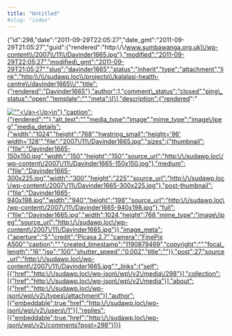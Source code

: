 ```yaml
---
title: "Untitled"
#slug: "index"
---
```


{"id":298,"date":"2011-09-29T22:05:27","date\_gmt":"2011-09-29T21:05:27","guid":{"rendered":"http:\\/\\/www.sumbawanga.org.uk\\/wp-content\\/2007\\/11\\/Davinder1665.jpg"},"modified":"2011-09-29T22:05:27","modified\_gmt":"2011-09-29T21:05:27","slug":"davinder1665","status":"inherit","type":"attachment","link":"http:\\/\\/sudawp.loc\\/projects\\/kalalasi-health-centre\\/davinder1665\\/","title":{"rendered":"Davinder1665"},"author":1,"comment\_status":"closed","ping\_status":"open","template":"","meta":\[\],"description":{"rendered":"

[![\"\"](\"http:\/\/sudawp.loc\/wp-content\/2007\/11\/Davinder1665-300x225.jpg\")<\\/a><\\/p>\\n"},"caption":{"rendered":""},"alt\_text":"","media\_type":"image","mime\_type":"image\\/jpeg","media\_details":{"width":"1024","height":"768","hwstring\_small":"height='96' width='128'","file":"2007\\/11\\/Davinder1665.jpg","sizes":{"thumbnail":{"file":"Davinder1665-150x150.jpg","width":"150","height":"150","source\_url":"http:\\/\\/sudawp.loc\\/wp-content\\/2007\\/11\\/Davinder1665-150x150.jpg"},"medium":{"file":"Davinder1665-300x225.jpg","width":"300","height":"225","source\_url":"http:\\/\\/sudawp.loc\\/wp-content\\/2007\\/11\\/Davinder1665-300x225.jpg"},"post-thumbnail":{"file":"Davinder1665-940x198.jpg","width":"940","height":"198","source\_url":"http:\\/\\/sudawp.loc\\/wp-content\\/2007\\/11\\/Davinder1665-940x198.jpg"},"full":{"file":"Davinder1665.jpg","width":1024,"height":768,"mime\_type":"image\\/jpeg","source\_url":"http:\\/\\/sudawp.loc\\/wp-content\\/2007\\/11\\/Davinder1665.jpg"}},"image\_meta":{"aperture":"5","credit":"Picasa 2.7","camera":"FinePix A500","caption":"","created\_timestamp":"1190879469","copyright":"","focal\_length":"16","iso":"100","shutter\_speed":"0.002","title":""}},"post":27,"source\_url":"http:\\/\\/sudawp.loc\\/wp-content\\/2007\\/11\\/Davinder1665.jpg","\_links":{"self":\[{"href":"http:\\/\\/sudawp.loc\\/wp-json\\/wp\\/v2\\/media\\/298"}\],"collection":\[{"href":"http:\\/\\/sudawp.loc\\/wp-json\\/wp\\/v2\\/media"}\],"about":\[{"href":"http:\\/\\/sudawp.loc\\/wp-json\\/wp\\/v2\\/types\\/attachment"}\],"author":\[{"embeddable":true,"href":"http:\\/\\/sudawp.loc\\/wp-json\\/wp\\/v2\\/users\\/1"}\],"replies":\[{"embeddable":true,"href":"http:\\/\\/sudawp.loc\\/wp-json\\/wp\\/v2\\/comments?post=298"}\]}}](http:\/\/sudawp.loc\/wp-content\/2007\/11\/Davinder1665.jpg)